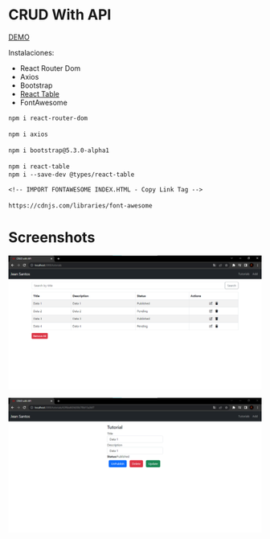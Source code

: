 # CRUD With API

<!-- Extraido de: https://www.bezkoder.com/react-table-example-hooks-crud/ -->
<!-- Extraido de: https://github.com/bezkoder/react-table-crud-example -->

[DEMO](https://server-crud.onrender.com)

Instalaciones:
* React Router Dom
* Axios
* Bootstrap
* [React Table](https://www.npmjs.com/package/react-table)
* FontAwesome

```
npm i react-router-dom

npm i axios

npm i bootstrap@5.3.0-alpha1

npm i react-table
npm i --save-dev @types/react-table
```

```
<!-- IMPORT FONTAWESOME INDEX.HTML - Copy Link Tag -->

https://cdnjs.com/libraries/font-awesome
```

# Screenshots

![App](/screenshots/screenshot-1.png)

![App](/screenshots/screenshot-2.png)